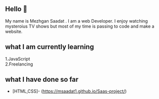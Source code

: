 ## Hello 👋

My name is Mezhgan Saadat . I am a web Developer. 
I enjoy watching mysteroius TV shows but most of my time is passing to code and make a website.

## what I am currently learning 

 1.JavaScript\
 2.Freelancing

## what I have done so far

- [HTML,CSS]- (https://msaadat1.github.io/Saas-project/)
